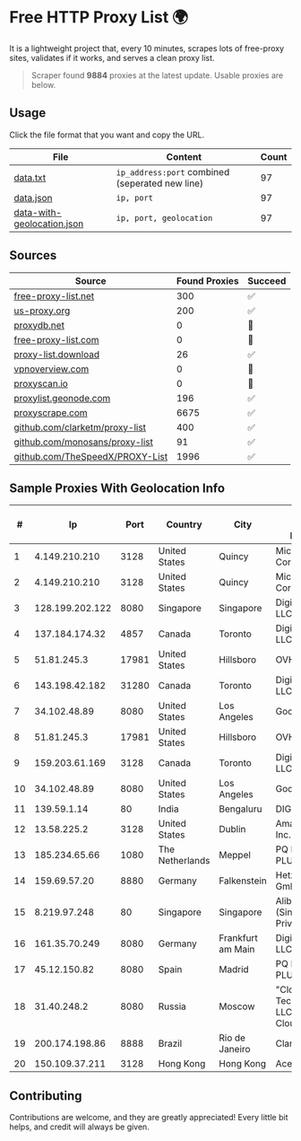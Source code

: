 
# Free HTTP Proxy List 🌍

It is a lightweight project that, every 10 minutes, scrapes lots of free-proxy sites, validates if it works, and serves a clean proxy list.


> Scraper found **9884** proxies at the latest update. Usable proxies are below.

## Usage

Click the file format that you want and copy the URL.


|File|Content|Count|
|----|-------|-----|
|[data.txt](https://raw.githubusercontent.com/themiralay/Proxy-List-World/master/data.txt)|`ip_address:port` combined (seperated new line)|97|
|[data.json](https://raw.githubusercontent.com/themiralay/Proxy-List-World/master/data.json)|`ip, port`|97|
|[data-with-geolocation.json](https://raw.githubusercontent.com/themiralay/Proxy-List-World/master/data-with-geolocation.json)|`ip, port, geolocation`|97|

## Sources

|Source|Found Proxies|Succeed|
|------|-------------|-------|
|[free-proxy-list.net](https://free-proxy-list.net)|300|✅|
|[us-proxy.org](https://www.us-proxy.org)|200|✅|
|[proxydb.net](http://proxydb.net)|0|🚫|
|[free-proxy-list.com](https://free-proxy-list.com/?page=&port=&type%5B%5D=http&type%5B%5D=https&up_time=0&search=Search)|0|🚫|
|[proxy-list.download](https://www.proxy-list.download/HTTP)|26|✅|
|[vpnoverview.com](https://vpnoverview.com/privacy/anonymous-browsing/free-proxy-servers)|0|🚫|
|[proxyscan.io](https://www.proxyscan.io)|0|🚫|
|[proxylist.geonode.com](https://proxylist.geonode.com/api/proxy-list?limit=300&page=1&sort_by=lastChecked&sort_type=desc&protocols=http,https)|196|✅|
|[proxyscrape.com](https://api.proxyscrape.com/v2/?request=displayproxies&protocol=http&timeout=10000&country=all&ssl=all&anonymity=all)|6675|✅|
|[github.com/clarketm/proxy-list](https://raw.githubusercontent.com/clarketm/proxy-list/master/proxy-list-raw.txt)|400|✅|
|[github.com/monosans/proxy-list](https://raw.githubusercontent.com/monosans/proxy-list/main/proxies/http.txt)|91|✅|
|[github.com/TheSpeedX/PROXY-List](https://raw.githubusercontent.com/TheSpeedX/PROXY-List/master/http.txt)|1996|✅|


## Sample Proxies With Geolocation Info

|#|Ip|Port|Country|City|Internet Service Provider|
|-|--|----|-------|----|-------------------------|
|1|4.149.210.210|3128|United States|Quincy|Microsoft Corporation|
|2|4.149.210.210|3128|United States|Quincy|Microsoft Corporation|
|3|128.199.202.122|8080|Singapore|Singapore|DigitalOcean, LLC|
|4|137.184.174.32|4857|Canada|Toronto|DigitalOcean, LLC|
|5|51.81.245.3|17981|United States|Hillsboro|OVH SAS|
|6|143.198.42.182|31280|Canada|Toronto|DigitalOcean, LLC|
|7|34.102.48.89|8080|United States|Los Angeles|Google LLC|
|8|51.81.245.3|17981|United States|Hillsboro|OVH SAS|
|9|159.203.61.169|3128|Canada|Toronto|DigitalOcean, LLC|
|10|34.102.48.89|8080|United States|Los Angeles|Google LLC|
|11|139.59.1.14|80|India|Bengaluru|DIGITALOCEAN|
|12|13.58.225.2|3128|United States|Dublin|Amazon.com, Inc.|
|13|185.234.65.66|1080|The Netherlands|Meppel|PQ HOSTING PLUS S.R.L.|
|14|159.69.57.20|8880|Germany|Falkenstein|Hetzner Online GmbH|
|15|8.219.97.248|80|Singapore|Singapore|Alibaba Cloud (Singapore) Private Limited|
|16|161.35.70.249|8080|Germany|Frankfurt am Main|DigitalOcean, LLC|
|17|45.12.150.82|8080|Spain|Madrid|PQ HOSTING PLUS S.R.L.|
|18|31.40.248.2|8080|Russia|Moscow|"Cloud Technologies" LLC trading as Cloud.ru|
|19|200.174.198.86|8888|Brazil|Rio de Janeiro|Claro S.A|
|20|150.109.37.211|3128|Hong Kong|Hong Kong|Aceville Pte.ltd|



## Contributing

Contributions are welcome, and they are greatly appreciated! Every
little bit helps, and credit will always be given.

